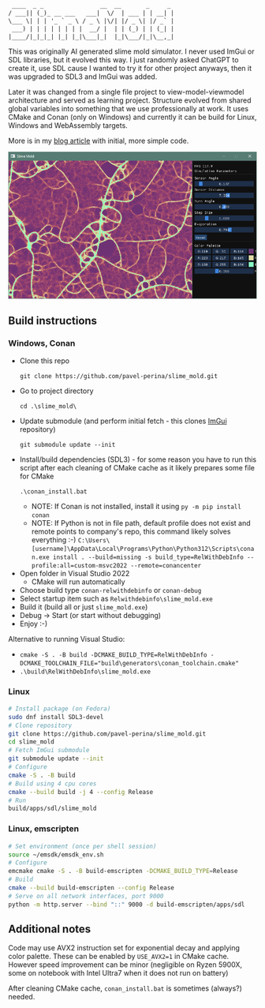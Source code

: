 ```
 ____  _ _                __  __       _     _ 
/ ___|| (_)_ __ ___   ___|  \/  | ___ | | __| |
\___ \| | | '_ ` _ \ / _ \ |\/| |/ _ \| |/ _` |
 ___) | | | | | | | |  __/ |  | | (_) | | (_| |
|____/|_|_|_| |_| |_|\___|_|  |_|\___/|_|\__,_|
```

This was originally AI generated slime mold simulator. I never used ImGui or SDL libraries, but it evolved this way.
I just randomly asked ChatGPT to create it, use SDL cause I wanted to try it for other project anyways, then it
was upgraded to SDL3 and ImGui was added.

Later it was changed from a single file project to view-model-viewmodel architecture and served as learning project.
Structure evolved from shared global variables into something that we use professionally at work.
It uses CMake and Conan (only on Windows) and currently it can be build for Linux, Windows and WebAssembly targets.

More is in my [blog article](https://www.pavelp.cz/posts/eng-random-chatgpt-code/) with initial, more simple code.

![Screenshot](slime_mold.png)

## Build instructions 

### Windows, Conan


* Clone this repo
  ```
  git clone https://github.com/pavel-perina/slime_mold.git
  ```
* Go to project directory
  ```
  cd .\slime_mold\
  ```
* Update submodule (and perform initial fetch - this clones [ImGui](https://github.com/ocornut/imgui) repository)
  ```
  git submodule update --init
  ```
* Install/build dependencies (SDL3) - for some reason you have to run this script after each cleaning of CMake cache as it likely prepares some file for CMake
  ```
  .\conan_install.bat
  ```
  * NOTE: If Conan is not installed, install it using `py -m pip install conan`
  * NOTE: If Python is not in file path, default profile does not exist and remote points to company's repo, this command likely solves everything :-) `C:\Users\[username]\AppData\Local\Programs\Python\Python312\Scripts\conan.exe install . --build=missing -s build_type=RelWithDebInfo --profile:all=custom-msvc2022 --remote=conancenter`
* Open folder in Visual Studio 2022
  * CMake will run automatically
* Choose build type `conan-relwithdebinfo` or `conan-debug`
* Select startup item such as `Relwithdebinfo\slime_mold.exe`
* Build it (build all or just `slime_mold.exe`)
* Debug -> Start (or start without debugging)
* Enjoy :-)

Alternative to running Visual Studio:
* `cmake -S . -B build -DCMAKE_BUILD_TYPE=RelWithDebInfo -DCMAKE_TOOLCHAIN_FILE="build\generators\conan_toolchain.cmake"`
* `.\build\RelWithDebInfo\slime_mold.exe`

### Linux

```sh
# Install package (on Fedora)
sudo dnf install SDL3-devel
# Clone repository
git clone https://github.com/pavel-perina/slime_mold.git
cd slime_mold
# Fetch ImGui submodule
git submodule update --init
# Configure
cmake -S . -B build
# Build using 4 cpu cores
cmake --build build -j 4 --config Release
# Run
build/apps/sdl/slime_mold
```

### Linux, emscripten

```sh
# Set environment (once per shell session)
source ~/emsdk/emsdk_env.sh
# Configure
emcmake cmake -S . -B build-emscripten -DCMAKE_BUILD_TYPE=Release
# Build
cmake --build build-emscripten --config Release
# Serve on all network interfaces, port 9000
python -m http.server --bind "::" 9000 -d build-emscripten/apps/sdl
```
## Additional notes

Code may use AVX2 instruction set for exponential decay and applying color palette.
These can be enabled by `USE_AVX2=1` in CMake cache. However speed improvement can
be minor (negligible on Ryzen 5900X, some on notebook with Intel Ultra7 when it does
not run on battery)

After cleaning CMake cache, `conan_install.bat` is sometimes (always?) needed.
